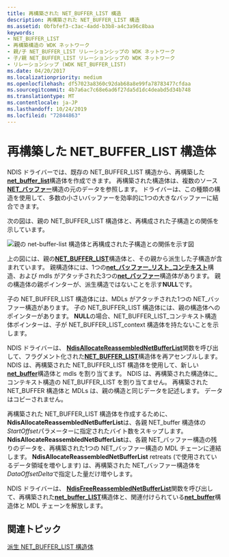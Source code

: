 ```yaml
---
title: 再構築された NET_BUFFER_LIST 構造
description: 再構築された NET_BUFFER_LIST 構造
ms.assetid: 0bfbfef3-c3ac-4add-b3b8-a4c3a96c8baa
keywords:
- NET_BUFFER_LIST
- 再構築構造の WDK ネットワーク
- 親/子 NET_BUFFER_LIST リレーションシップの WDK ネットワーク
- 子/親 NET_BUFFER_LIST リレーションシップの WDK ネットワーク
- リレーションシップ (WDK NET_BUFFER_LIST)
ms.date: 04/20/2017
ms.localizationpriority: medium
ms.openlocfilehash: df57023a8360c92dab68a8e99fa78783477cfdaa
ms.sourcegitcommit: 4b7a6ac7c68e6ad6f27da5d1dc4deabd5d34b748
ms.translationtype: MT
ms.contentlocale: ja-JP
ms.lasthandoff: 10/24/2019
ms.locfileid: "72844863"
---
```

# <a name="reassembled-net_buffer_list-structures"></a>再構築した NET\_BUFFER\_LIST 構造体





NDIS ドライバーでは、既存の NET\_BUFFER\_LIST 構造から、再構築した[**net\_buffer\_list**](https://docs.microsoft.com/windows-hardware/drivers/ddi/ndis/ns-ndis-_net_buffer_list)構造体を作成できます。 再構築された構造体は、複数のソース[**NET\_バッファー**](https://docs.microsoft.com/windows-hardware/drivers/ddi/ndis/ns-ndis-_net_buffer)構造の元のデータを参照します。 ドライバーは、この種類の構造を使用して、多数の小さいバッファーを効率的に1つの大きなバッファーに結合できます。

次の図は、親の NET\_BUFFER\_LIST 構造体と、再構成された子構造との関係を示しています。

![親の net\-buffer\-list 構造体と再構成された子構造との関係を示す図 ](images/netbufferlistreassembled.png)

上の図には、親の[**NET\_BUFFER\_LIST**](https://docs.microsoft.com/windows-hardware/drivers/ddi/ndis/ns-ndis-_net_buffer_list)構造体と、その親から派生した子構造が含まれています。 親構造体には、1つの[**net\_バッファー\_リスト\_コンテキスト**](https://docs.microsoft.com/windows-hardware/drivers/ddi/ndis/ns-ndis-_net_buffer_list_context)構造、および mdls がアタッチされた3つの[**net\_バッファー**](https://docs.microsoft.com/windows-hardware/drivers/ddi/ndis/ns-ndis-_net_buffer)構造体があります。 親の構造体の親ポインターが、派生構造ではないことを示す**NULL**です。

子の NET\_BUFFER\_LIST 構造体には、MDLs がアタッチされた1つの NET\_バッファー構造があります。 子の NET\_BUFFER\_LIST 構造体には、親の構造体へのポインターがあります。 **NULL**の場合、NET\_BUFFER\_LIST\_コンテキスト構造体ポインターは、子が NET\_BUFFER\_LIST\_context 構造体を持たないことを示します。

NDIS ドライバーは、 [**NdisAllocateReassembledNetBufferList**](https://docs.microsoft.com/windows-hardware/drivers/ddi/ndis/nf-ndis-ndisallocatereassemblednetbufferlist)関数を呼び出して、フラグメント化された[**NET\_BUFFER\_LIST**](https://docs.microsoft.com/windows-hardware/drivers/ddi/ndis/ns-ndis-_net_buffer_list)構造体を再アセンブルします。 NDIS は、再構築された NET\_BUFFER\_LIST 構造体を使用して、新しい[**net\_buffer**](https://docs.microsoft.com/windows-hardware/drivers/ddi/ndis/ns-ndis-_net_buffer)構造体と mdls を割り当てます。 NDIS は、再構築された構造体に\_コンテキスト構造の NET\_BUFFER\_LIST を割り当てません。 再構築された NET\_BUFFER 構造体と MDLs は、親の構造と同じデータを記述します。 データはコピーされません。

再構築された NET\_BUFFER\_LIST 構造体を作成するために、 **NdisAllocateReassembledNetBufferList**は、各親 NET\_buffer 構造体の*StartOffset*パラメーターに指定されたバイト数をスキップします。 **NdisAllocateReassembledNetBufferList**は、各親 NET\_バッファー構造の残りのデータを、再構築された1つの NET\_バッファー構造の MDL チェーンに連結します。 **NdisAllocateReassembledNetBufferList** retreats (で使用されているデータ領域を増やします) は、再構築された NET\_バッファー構造体を*DataOffsetDelta*で指定した量だけ増やします。

NDIS ドライバーは、 [**NdisFreeReassembledNetBufferList**](https://docs.microsoft.com/windows-hardware/drivers/ddi/ndis/nf-ndis-ndisfreereassemblednetbufferlist)関数を呼び出して、再構築された[**net\_buffer\_LIST**](https://docs.microsoft.com/windows-hardware/drivers/ddi/ndis/ns-ndis-_net_buffer_list)構造体と、関連付けられている[**net\_buffer**](https://docs.microsoft.com/windows-hardware/drivers/ddi/ndis/ns-ndis-_net_buffer)構造体と MDL チェーンを解放します。

## <a name="related-topics"></a>関連トピック


[派生 NET\_BUFFER\_LIST 構造体](derived-net-buffer-list-structures.md)

 

 






